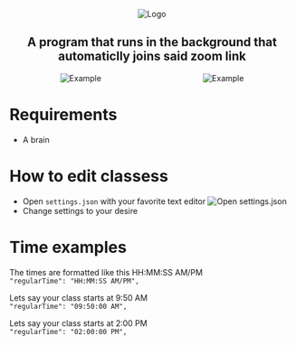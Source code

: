 <div align="center">
  <p>
    <img src="https://i.imgur.com/2KDO28g.png" title="Logo">
  </p>

  <p style="text-align: center;">
    <h2>A program that runs in the background that automaticlly joins said zoom link</h2>
  </p>
  
  <p style="display:flex; justify-content: space-around; flex-direction:collum">
    <img src="https://i.imgur.com/gLfQPqk.png" title="Example">
    <img src="https://i.imgur.com/u4N2Im2.png" title="Example">
  </p>
  
</div>
  

# Requirements
- A brain

# How to edit classess
- Open `settings.json` with your favorite text editor
![Open settings.json](https://i.imgur.com/VPB7vNa.png)
- Change settings to your desire

# Time examples
The times are formatted like this HH:MM:SS AM/PM<br>
`"regularTime": "HH:MM:SS AM/PM",`

Lets say your class starts at 9:50 AM<br>
`"regularTime": "09:50:00 AM",`

Lets say your class starts at 2:00 PM<br>
`"regularTime": "02:00:00 PM",`
